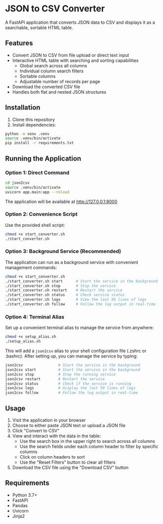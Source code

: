 # JSON to CSV Converter

A FastAPI application that converts JSON data to CSV and displays it as a searchable, sortable HTML table.

## Features

- Convert JSON to CSV from file upload or direct text input
- Interactive HTML table with searching and sorting capabilities
  - Global search across all columns
  - Individual column search filters
  - Sortable columns
  - Adjustable number of records per page
- Download the converted CSV file
- Handles both flat and nested JSON structures

## Installation

1. Clone this repository
2. Install dependencies:

```bash
python -m venv .venv
source .venv/bin/activate
pip install -r requirements.txt
```

## Running the Application

### Option 1: Direct Command

```bash
cd json2csv
source .venv/bin/activate
uvicorn app.main:app --reload
```

The application will be available at http://127.0.0.1:8000

### Option 2: Convenience Script

Use the provided shell script:

```bash
chmod +x start_converter.sh
./start_converter.sh
```

### Option 3: Background Service (Recommended)

The application can run as a background service with convenient management commands:

```bash
chmod +x start_converter.sh
./start_converter.sh start      # Start the service in the background
./start_converter.sh stop       # Stop the service
./start_converter.sh restart    # Restart the service
./start_converter.sh status     # Check service status
./start_converter.sh logs       # View the last 50 lines of logs
./start_converter.sh follow     # Follow the log output in real-time
```

### Option 4: Terminal Alias

Set up a convenient terminal alias to manage the service from anywhere:

```bash
chmod +x setup_alias.sh
./setup_alias.sh
```

This will add a `json2csv` alias to your shell configuration file (.zshrc or .bashrc).
After setting up, you can manage the service by typing:

```bash
json2csv                # Start the service in the background
json2csv start          # Start the service in the background
json2csv stop           # Stop the running service
json2csv restart        # Restart the service
json2csv status         # Check if the service is running
json2csv logs           # Display the last 50 lines of logs
json2csv follow         # Follow the log output in real-time
```

## Usage

1. Visit the application in your browser
2. Choose to either paste JSON text or upload a JSON file
3. Click "Convert to CSV"
4. View and interact with the data in the table:
   - Use the search box in the upper right to search across all columns
   - Use the search fields under each column header to filter by specific columns
   - Click on column headers to sort
   - Use the "Reset Filters" button to clear all filters
5. Download the CSV file using the "Download CSV" button

## Requirements

- Python 3.7+
- FastAPI
- Pandas
- Uvicorn
- Jinja2 